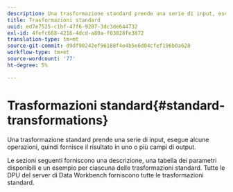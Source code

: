 ```yaml
---
description: Una trasformazione standard prende una serie di input, esegue alcune operazioni, quindi fornisce il risultato in uno o più campi di output.
title: Trasformazioni standard
uuid: ed7e7525-c1bf-47f6-9287-3dc3de644732
exl-id: 4fefc668-4216-4dcd-a80a-f03028fe3872
translation-type: tm+mt
source-git-commit: d9df90242ef96188f4e4b5e6d04cfef196b0a628
workflow-type: tm+mt
source-wordcount: '77'
ht-degree: 5%

---
```


# Trasformazioni standard{#standard-transformations}

Una trasformazione standard prende una serie di input, esegue alcune operazioni, quindi fornisce il risultato in uno o più campi di output.

Le sezioni seguenti forniscono una descrizione, una tabella dei parametri disponibili e un esempio per ciascuna delle trasformazioni standard. Tutte le DPU del server di Data Workbench forniscono tutte le trasformazioni standard.
